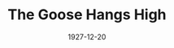 ---
title: The Goose Hangs High
date: 1927-12-20
closing_date:
layout: productions
featured_image:
image_caption:
image_credit:
playbill:
category:
Theatre: Theatre Jacksonville
cast:
- Rhoda:
  - Anne Emmeline Overstreet
- Julia Murdock: Elizabeth Palmer Tyler
- Dagmar Carroll: Ella Broward
- Mrs. Bradley: Faith Hendren
- Elliot Kimkerly: Gordon McCauley
- Eunice Ingals: Irene Von Osthoff
- Noel Derky: Joseph Marron
- Ronald Murdock: Lawrence Perkins
- Leo Day: Leo Finney
- Lois Ingals: Mary Lou Sanderson
- Bernard Ingals: Philip Devlin
- Bradley Ingals: Ralph W. Cooper, Jr.
- Hugh Ingals: Thomas K. Shuff, Jr.
crew:
- Director: Paul Stuart Buchanan
- Lighting: Martha Race
- Scenery: Anne C. Lalor
- Props:
  - Anne Emmeline Overstreet
  - Elizabeth Penfield
  - Mrs. O.Z. Tyler
external_links:
---